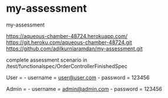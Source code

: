 # my-assessment
my-assessment


https://aqueous-chamber-48724.herokuapp.com/ 
https://git.heroku.com/aqueous-chamber-48724.git
https://github.com/adilkurniaramdan/my-assessment.git

complete assessment scenario in /test/functionalspec/OrderControllerFinishedSpec


User =
    - username  = user@user.com
    - password  = 123456
    
Admin =
    - username  = admin@admin.com
    - password  = 123456
